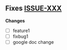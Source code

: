 ## Fixes [ISSUE-XXX](issue-link-address)

**Changes**

  - [ ] feature1
  - [ ] fixbug1
  - [ ] google doc change
